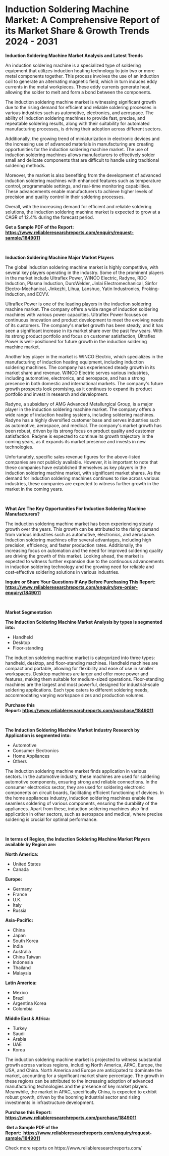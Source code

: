 <p><h1>Induction Soldering Machine Market: A Comprehensive Report of its Market Share & Growth Trends 2024 - 2031</h1></p><p><strong>Induction Soldering Machine Market Analysis and Latest Trends</strong></p>
<p><p>An induction soldering machine is a specialized type of soldering equipment that utilizes induction heating technology to join two or more metal components together. This process involves the use of an induction coil to generate an alternating magnetic field, which in turn induces eddy currents in the metal workpieces. These eddy currents generate heat, allowing the solder to melt and form a bond between the components.</p><p>The induction soldering machine market is witnessing significant growth due to the rising demand for efficient and reliable soldering processes in various industries such as automotive, electronics, and aerospace. The ability of induction soldering machines to provide fast, precise, and repeatable soldering results, along with their suitability for automated manufacturing processes, is driving their adoption across different sectors.</p><p>Additionally, the growing trend of miniaturization in electronic devices and the increasing use of advanced materials in manufacturing are creating opportunities for the induction soldering machine market. The use of induction soldering machines allows manufacturers to effectively solder small and delicate components that are difficult to handle using traditional soldering methods.</p><p>Moreover, the market is also benefiting from the development of advanced induction soldering machines with enhanced features such as temperature control, programmable settings, and real-time monitoring capabilities. These advancements enable manufacturers to achieve higher levels of precision and quality control in their soldering processes.</p><p>Overall, with the increasing demand for efficient and reliable soldering solutions, the induction soldering machine market is expected to grow at a CAGR of 12.4% during the forecast period.</p></p>
<p><strong>Get a Sample PDF of the Report:&nbsp; <a href="https://www.reliableresearchreports.com/enquiry/request-sample/1849011">https://www.reliableresearchreports.com/enquiry/request-sample/1849011</a></strong></p>
<p>&nbsp;</p>
<p><strong>Induction Soldering Machine Major Market Players</strong></p>
<p><p>The global induction soldering machine market is highly competitive, with several key players operating in the industry. Some of the prominent players in the market include Ultraflex Power, WINCO Electric, Radyne, RDO Induction, Plasma Induction, DuroWelder, Jinlai Electromechanical, Sinfor Electro-Mechanical, Jinkezhi, Lihua, Lanshuo, Yatin Industronics, Proking-Induction, and ECVV.</p><p>Ultraflex Power is one of the leading players in the induction soldering machine market. The company offers a wide range of induction soldering machines with various power capacities. Ultraflex Power focuses on continuous innovation and product development to meet the evolving needs of its customers. The company's market growth has been steady, and it has seen a significant increase in its market share over the past few years. With its strong product portfolio and focus on customer satisfaction, Ultraflex Power is well-positioned for future growth in the induction soldering machine market.</p><p>Another key player in the market is WINCO Electric, which specializes in the manufacturing of induction heating equipment, including induction soldering machines. The company has experienced steady growth in its market share and revenue. WINCO Electric serves various industries, including automotive, electronics, and aerospace, and has a strong presence in both domestic and international markets. The company's future growth prospects look promising, as it continues to expand its product portfolio and invest in research and development.</p><p>Radyne, a subsidiary of AMG Advanced Metallurgical Group, is a major player in the induction soldering machine market. The company offers a wide range of induction heating systems, including soldering machines. Radyne has a highly diversified customer base and serves industries such as automotive, aerospace, and medical. The company's market growth has been robust, driven by its strong focus on product quality and customer satisfaction. Radyne is expected to continue its growth trajectory in the coming years, as it expands its market presence and invests in new technologies.</p><p>Unfortunately, specific sales revenue figures for the above-listed companies are not publicly available. However, it is important to note that these companies have established themselves as key players in the induction soldering machine market, with significant market shares. As the demand for induction soldering machines continues to rise across various industries, these companies are expected to witness further growth in the market in the coming years.</p></p>
<p>&nbsp;</p>
<p><strong>What Are The Key Opportunities For Induction Soldering Machine Manufacturers?</strong></p>
<p><p>The induction soldering machine market has been experiencing steady growth over the years. This growth can be attributed to the rising demand from various industries such as automotive, electronics, and aerospace. Induction soldering machines offer several advantages, including high precision, efficiency, and faster production rates. Additionally, the increasing focus on automation and the need for improved soldering quality are driving the growth of this market. Looking ahead, the market is expected to witness further expansion due to the continuous advancements in induction soldering technology and the growing need for reliable and cost-effective soldering solutions in various industries.</p></p>
<p><strong>Inquire or Share Your Questions If Any Before Purchasing This Report: <a href="https://www.reliableresearchreports.com/enquiry/pre-order-enquiry/1849011">https://www.reliableresearchreports.com/enquiry/pre-order-enquiry/1849011</a></strong></p>
<p>&nbsp;</p>
<p><strong>Market Segmentation</strong></p>
<p><strong>The Induction Soldering Machine Market Analysis by types is segmented into:</strong></p>
<p><ul><li>Handheld</li><li>Desktop</li><li>Floor-standing</li></ul></p>
<p><p>The induction soldering machine market is categorized into three types: handheld, desktop, and floor-standing machines. Handheld machines are compact and portable, allowing for flexibility and ease of use in smaller workspaces. Desktop machines are larger and offer more power and features, making them suitable for medium-sized operations. Floor-standing machines are the largest and most powerful, designed for industrial-scale soldering applications. Each type caters to different soldering needs, accommodating varying workspace sizes and production volumes.</p></p>
<p><strong>Purchase this Report:&nbsp;<a href="https://www.reliableresearchreports.com/purchase/1849011">https://www.reliableresearchreports.com/purchase/1849011</a></strong></p>
<p>&nbsp;</p>
<p><strong>The Induction Soldering Machine Market Industry Research by Application is segmented into:</strong></p>
<p><ul><li>Automotive</li><li>Consumer Electronics</li><li>Home Appliances</li><li>Others</li></ul></p>
<p><p>The induction soldering machine market finds application in various sectors. In the automotive industry, these machines are used for soldering automotive components, ensuring strong and reliable connections. In the consumer electronics sector, they are used for soldering electronic components on circuit boards, facilitating efficient functioning of devices. In the home appliances industry, induction soldering machines enable the seamless soldering of various components, ensuring the durability of the appliances. Apart from these, induction soldering machines also find application in other sectors, such as aerospace and medical, where precise soldering is crucial for optimal performance.</p></p>
<p>&nbsp;</p>
<p><strong>In terms of Region, the Induction Soldering Machine Market Players available by Region are:</strong></p>
<p>
    <p> <strong> North America: </strong>
        <ul>
            <li>United States</li>
            <li>Canada</li>
        </ul>
        </p> 
    <p> <strong> Europe: </strong>
        <ul>
            <li>Germany</li>
            <li>France</li>
            <li>U.K.</li>
            <li>Italy</li>
            <li>Russia</li>
        </ul>
        </p> 
    <p> <strong> Asia-Pacific: </strong>
        <ul>
            <li>China</li>
            <li>Japan</li>
            <li>South Korea</li>
            <li>India</li>
            <li>Australia</li>
            <li>China Taiwan</li>
            <li>Indonesia</li>
            <li>Thailand</li>
            <li>Malaysia</li>
        </ul>
        </p> 
    <p> <strong> Latin America: </strong>
        <ul>
            <li>Mexico</li>
            <li>Brazil</li>
            <li>Argentina Korea</li>
            <li>Colombia</li>
        </ul>
        </p> 
    <p> <strong> Middle East & Africa: </strong>
        <ul>
            <li>Turkey</li>
            <li>Saudi</li>
            <li>Arabia</li>
            <li>UAE</li>
            <li>Korea</li>
        </ul>
    </p>
    </p>
<p><p>The induction soldering machine market is projected to witness substantial growth across various regions, including North America, APAC, Europe, the USA, and China. North America and Europe are anticipated to dominate the market, accounting for a significant market share percentage. The growth in these regions can be attributed to the increasing adoption of advanced manufacturing technologies and the presence of key market players. Meanwhile, the market in APAC, specifically China, is expected to exhibit robust growth, driven by the booming industrial sector and rising investments in infrastructure development.</p></p>
<p><strong>Purchase this Report: <a href="https://www.reliableresearchreports.com/purchase/1849011">https://www.reliableresearchreports.com/purchase/1849011</a></strong></p>
<p>&nbsp;<strong>Get a Sample PDF of the Report:&nbsp;&nbsp;<a href="https://www.reliableresearchreports.com/enquiry/request-sample/1849011">https://www.reliableresearchreports.com/enquiry/request-sample/1849011</a></strong></p>
<p><strong></strong></p>
<p>Check more reports on https://www.reliableresearchreports.com/</p>
